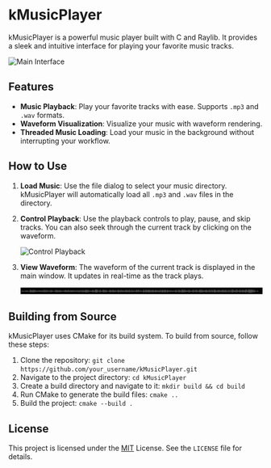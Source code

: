 # kMusicPlayer

kMusicPlayer is a powerful music player built with C and Raylib. It provides a sleek and intuitive interface for playing your favorite music tracks.

![Main Interface](images/demo.gif)

## Features

- **Music Playback**: Play your favorite tracks with ease. Supports `.mp3` and `.wav` formats.
- **Waveform Visualization**: Visualize your music with waveform rendering.
- **Threaded Music Loading**: Load your music in the background without interrupting your workflow.

## How to Use

1. **Load Music**: Use the file dialog to select your music directory. kMusicPlayer will automatically load all `.mp3` and `.wav` files in the directory.

2. **Control Playback**: Use the playback controls to play, pause, and skip tracks. You can also seek through the current track by clicking on the waveform.

    ![Control Playback](path_to_your_image)

3. **View Waveform**: The waveform of the current track is displayed in the main window. It updates in real-time as the track plays.

    ![View Waveform](images/waveform.png)

## Building from Source

kMusicPlayer uses CMake for its build system. To build from source, follow these steps:

1. Clone the repository: `git clone https://github.com/your_username/kMusicPlayer.git`
2. Navigate to the project directory: `cd kMusicPlayer`
3. Create a build directory and navigate to it: `mkdir build && cd build`
4. Run CMake to generate the build files: `cmake ..`
5. Build the project: `cmake --build .`

## License


This project is licensed under the [MIT](https://choosealicense.com/licenses/mit/) License. See the `LICENSE` file for details.
